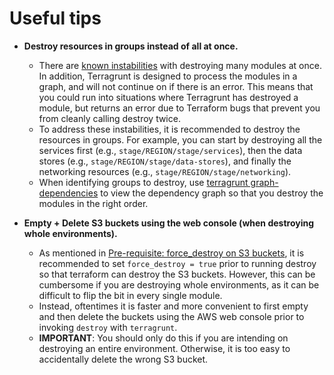 # Useful tips

- **Destroy resources in groups instead of all at once.**

  - There are [known instabilities](10-known-errors.md) with destroying many modules at once. In addition, Terragrunt is
    designed to process the modules in a graph, and will not continue on if there is an error. This means that you
    could run into situations where Terragrunt has destroyed a module, but returns an error due to Terraform bugs that
    prevent you from cleanly calling destroy twice.
  - To address these instabilities, it is recommended to destroy the resources in groups. For example, you can start
    by destroying all the services first (e.g., `stage/REGION/stage/services`), then the data stores (e.g.,
    `stage/REGION/stage/data-stores`), and finally the networking resources (e.g., `stage/REGION/stage/networking`).
  - When identifying groups to destroy, use [terragrunt
    graph-dependencies](https://terragrunt.gruntwork.io/docs/reference/cli-options/#graph-dependencies) to view the
    dependency graph so that you destroy the modules in the right order.

- **Empty + Delete S3 buckets using the web console (when destroying whole environments).**
  - As mentioned in [Pre-requisite: force_destroy on S3 buckets](03-pre-requisite-force-destroy-on-s3-buckets.md), it is
    recommended to set `force_destroy = true` prior to running destroy so that terraform can destroy the S3 buckets.
    However, this can be cumbersome if you are destroying whole environments, as it can be difficult to flip the bit in
    every single module.
  - Instead, oftentimes it is faster and more convenient to first empty and then delete the buckets using the AWS web console prior to
    invoking `destroy` with `terragrunt`.
  - **IMPORTANT**: You should only do this if you are intending on destroying an entire environment. Otherwise, it is
    too easy to accidentally delete the wrong S3 bucket.


<!-- ##DOCS-SOURCER-START
{
  "sourcePlugin": "local-copier",
  "hash": "86b46c82511aa42dadcb6a5f347ba164"
}
##DOCS-SOURCER-END -->
